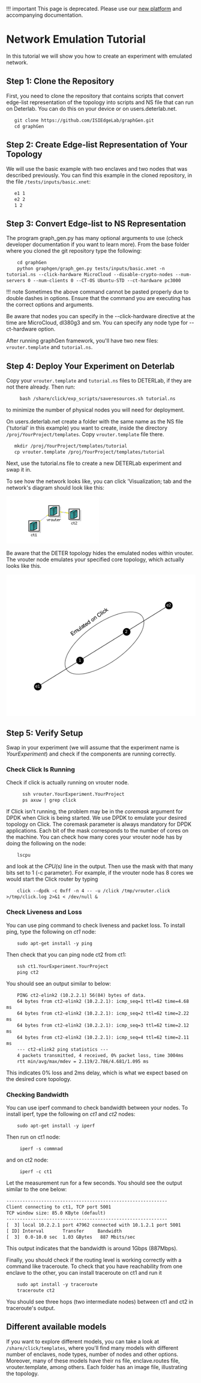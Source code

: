 
!!! important
    This page is deprecated. Please use our <a href="https://launch.mod.deterlab.net/">new platform</a> and accompanying documentation.

# Network Emulation Tutorial

In this tutorial we will show you how to create an experiment with emulated network.

## Step 1: Clone the Repository

First, you need to clone the repository that contains scripts that convert
edge-list representation of the topology into scripts and NS file that can
run on Deterlab. You can do this on your device or on users.deterlab.net.

```
   git clone https://github.com/ISIEdgeLab/graphGen.git
   cd graphGen
```

## Step 2: Create Edge-list Representation of Your Topology

We will use the basic example with two enclaves and two nodes that was described previously. You can find this example in the cloned repository, in the file `/tests/inputs/basic.xnet`:

```
   e1 1
   e2 2
   1 2
```

## Step 3: Convert Edge-list to NS Representation

The program graph_gen.py has many optional arguments to use (check developer documentation if you want to learn more). From the base folder where you cloned the git repository type the following:

```
    cd graphGen
    python graphgen/graph_gen.py tests/inputs/basic.xnet -n tutorial.ns --click-hardware MicroCloud --disable-crypto-nodes --num-servers 0 --num-clients 0 --CT-OS Ubuntu-STD --ct-hardware pc3000
```

!!! note
    Sometimes the above command cannot be pasted properly due to double dashes in options. Ensure that the command you are executing has the correct options and arguments.
    
Be aware that nodes you can specify in the --click-hardware directive at the time are MicroCloud, dl380g3 and sm. You can specify any node type for --ct-hardware option.

After running graphGen framework, you'll have two new files: `vrouter.template` and `tutorial.ns`. 

## Step 4: Deploy Your Experiment on Deterlab

Copy your `vrouter.template` and `tutorial.ns` files to DETERLab, if they are not there already. Then run:

```
     bash /share/click/exp_scripts/saveresources.sh tutorial.ns
```     

to minimize the number of physical nodes you will need for deployment.

On users.deterlab.net create a folder with the same name as the NS file ('tutorial' in this example) you want to create, inside the directory `/proj/YourProject/templates`. Copy `vrouter.template` file there.

```
   mkdir /proj/YourProject/templates/tutorial
   cp vrouter.template /proj/YourProject/templates/tutorial
```

Next, use the tutorial.ns file to create a new DETERLab experiment and swap it in.

To see how the network looks like, you can click 'Visualization; tab and the network's diagram should look like this:

![Experiment on DETERLab](../img/2e-2n.ond.png)

Be aware that the DETER topology hides the emulated nodes within vrouter. The vrouter node emulates your specified core topology, which actually looks like this.

![A simple two-enclave two-core-nodes topology](../img/2e-2n.png)

## Step 5: Verify Setup

Swap in your experiment (we will assume that the experiment name is *YourExperiment*) and check if the components are running correctly.

### Check Click Is Running

Check if click is actually running on vrouter node.

```
      ssh vrouter.YourExperiment.YourProject
      ps axuw | grep click
```

If Click isn't running, the problem may be in the *coremask* argument for DPDK when Click is being started. We use DPDK to emulate your desired topology on Click.
The coremask parameter is always mandatory for DPDK applications. Each bit of the mask corresponds to the number of cores on the machine. You can check how many cores your vrouter node has by doing the following on the node:

```
    lscpu
```

and look at the *CPU(s)* line in the output. Then use the mask with that many bits set to 1 (-c parameter). For example, if the vrouter node has 8 cores we would start the Click router by typing

```
	click --dpdk -c 0xff -n 4 -- -u /click /tmp/vrouter.click >/tmp/click.log 2>&1 < /dev/null &
```

### Check Liveness and Loss 

You can use ping command to check liveness and packet loss. To install ping, type the following on *ct1* node:

```
    sudo apt-get install -y ping
```


Then check that you can ping node ct2 from ct1:

```
    ssh ct1.YourExperiment.YourProject
    ping ct2
```

You should see an output similar to below:

```
    PING ct2-elink2 (10.2.2.1) 56(84) bytes of data.
    64 bytes from ct2-elink2 (10.2.2.1): icmp_seq=1 ttl=62 time=4.68 ms
    64 bytes from ct2-elink2 (10.2.2.1): icmp_seq=2 ttl=62 time=2.22 ms
    64 bytes from ct2-elink2 (10.2.2.1): icmp_seq=3 ttl=62 time=2.12 ms
    64 bytes from ct2-elink2 (10.2.2.1): icmp_seq=4 ttl=62 time=2.11 ms
    --- ct2-elink2 ping statistics ---
    4 packets transmitted, 4 received, 0% packet loss, time 3004ms
    rtt min/avg/max/mdev = 2.119/2.786/4.681/1.095 ms
```

This indicates 0% loss and 2ms delay, which is what we expect based on the desired core topology.

### Checking Bandwidth

You can use iperf command to check bandwidth between your nodes. To install iperf, type the following on *ct1* and *ct2* nodes:

```
    sudo apt-get install -y iperf
```

Then run on ct1 node:

```
     iperf -s commnad
```

and on ct2 node:
```
     iperf -c ct1
```

Let the measurement run for a few seconds. You should see the output similar to the one below:

```
------------------------------------------------------------
Client connecting to ct1, TCP port 5001
TCP window size: 85.0 KByte (default)
------------------------------------------------------------
[  3] local 10.2.2.1 port 47962 connected with 10.1.2.1 port 5001
[ ID] Interval       Transfer     Bandwidth
[  3]  0.0-10.0 sec  1.03 GBytes   887 Mbits/sec
```

This output indicates that the bandwidth is around 1Gbps (887Mbps).


Finally, you should check if the routing level is working correctly with a command like traceroute. To check that you have reachability from one enclave to the other, you can install traceroute on ct1 and run it

```
	sudo apt install -y traceroute
	traceroute ct2
```

You should see three hops (two intermediate nodes) between ct1 and ct2 in traceroute's output.

##  Different available models

If you want to explore different models, you can take a look at `/share/click/templates`, where you'll find many models with different number of enclaves, node types, number of nodes and other options. Moreover, many of these models have their ns file, enclave.routes file, vrouter.template, among others. Each folder has an image file, illustrating the topology.

